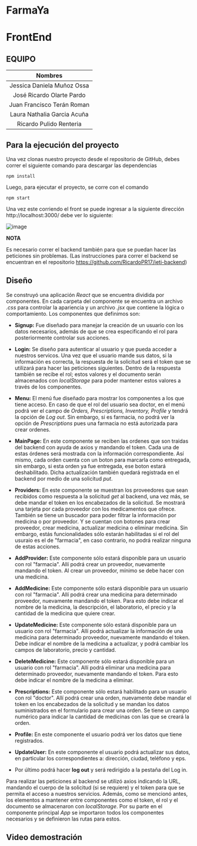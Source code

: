 # FarmaYa
# FrontEnd 


## EQUIPO

|         **Nombres**          |
| :-------------------------: |
| Jessica Daniela Muñoz Ossa  |
|  José Ricardo Olarte Pardo  |
| Juan Francisco Terán Roman  |
| Laura Nathalia Garcia Acuña |
|   Ricardo Pulido Renteria   |

## Para la ejecución del proyecto
Una vez clonas nuestro proyecto desde el repositorio de GitHub, debes correr el siguiente comando para descargar las dependencias

```
npm install
```

Luego, para ejecutar el proyecto, se corre con el comando

```
npm start
```

Una vez este corriendo el front se puede ingresar a la siguiente dirección http://localhost:3000/ debe ver lo siguiente:

![image](https://github.com/JessicaDMunozO/ieti-frontend/assets/123814482/fcf19a16-4120-40cd-baa3-d21ab18f0b47)

**NOTA**

Es necesario correr el backend también para que se puedan hacer las peticiones sin problemas. (Las instrucciones para correr el backend se encuentran en el repositorio https://github.com/RicardoPR17/ieti-backend)

## Diseño
Se construyó una aplicación *React* que se encuentra dividida por componentes. En cada carpeta del componente se encuentra un archivo *.css* para controlar la apariencia y 
un archivo *.jsx* que contiene la lógica o comportamiento. Los componentes que definimos son:

- **Signup:** Fue diseñado para manejar la creación de un usuario con los datos necesarios, además de que se crea especificando el rol para posteriormente controlar sus acciones.

- **Login:** Se diseño para autenticar al usuario y que pueda acceder a nuestros servicos. Una vez que el usuario mande sus datos, si la información es correcta, la respuesta de la solicitud será el token que se utilizará para hacer las peticiones siguientes. Dentro de la respuesta también se recibe el rol; estos valores y el documento serán almacenados con *localStorage* para poder mantener estos valores a través de los componentes.

- **Menu:** El menú fue diseñado para mostrar los componentes a los que tiene acceso. En caso de que el rol del usuario sea doctor, en el menú podrá ver el campo de *Orders, Prescriptions, Inventory, Profile* y tendrá la opción de *Log out*. Sin embargo, si es farmacia, no podrá ver la opción de *Prescriptions* pues una farmacia no está autorizada para crear ordenes.

- **MainPage:** En este componente se reciben las ordenes que son traidas del backend con ayuda de axios y mandando el token. Cada una de estas órdenes será mostrada con la información correspondiente. Así mismo, cada orden cuenta con un boton para marcarla como entregada, sin embargo, si esta orden ya fue entregada, ese boton estará deshabilitado. Dicha actualización también quedará registrada en el backend por medio de una solicitud *put*.

- **Providers:** En este componente se muestran los proveedores que sean recibidos como respuesta a la solicitud *get* al backend, una vez más, se debe mandar el token en los encabezados de la solicitud. Se mostrará una tarjeta por cada proveedor con los medicamentos que ofrece. También se tiene un buscador para poder filtrar la información por medicina o por proveedor. Y se cuentan con botones para crear proveedor, crear medicina, actualizar medicina o eliminar medicina. Sin embargo, estás funcionalidades sólo estarán habilitadas si el rol del usuraio es el de "farmacia", en caso contrario, no podrá realizar ninguna de estas acciones.

- **AddProvider:** Este componente sólo estará disponible para un usuario con rol "farmacia". Allí podrá crear un proveedor, nuevamente mandando el token. Al crear un proveedor, mínimo se debe hacer con una medicina. 
   
- **AddMedicine:** Este componente sólo estará disponible para un usuario con rol "farmacia". Allí podrá crear una medicina para determinado proveedor, nuevamente mandando el token. Para esto debe indicar el nombre de la medicina, la descripción, el laboratorio, el precio y la cantidad de la medicina que quiere crear.

- **UpdateMedicine:** Este componente sólo estará disponible para un usuario con rol "farmacia". Allí podrá actualizar la información de una medicina para determinado proveedor, nuevamente mandando el token. Debe indicar el nombre de la medicina a actualizar, y podrá cambiar los campos de laboratorio, precio y cantidad.

- **DeleteMedicine:** Este componente sólo estará disponible para un usuario con rol "farmacia". Allí podrá eliminar una medicina para determinado proveedor, nuevamente mandando el token. Para esto debe indicar el nombre de la medicina a eliminar.

- **Prescriptions:** Este componente sólo estará habilitado para un usuario con rol "doctor". Allí podrá crear una orden, nuevamente debe mandar el token en los encabezados de la solicitud y se mandan los datos suministrados en el formulario para crear una orden. Se tiene un campo numérico para indicar la cantidad de medicinas con las que se creará la orden. 
  
- **Profile:** En este componente el usuario podrá ver los datos que tiene registrados.

- **UpdateUser:** En este componente el usuario podrá actualizar sus datos, en particular los correspondientes a: dirección, ciudad, teléfono y eps.

- Por último podrá hacer **log out** y será redirigido a la pestaña del Log in.

Para realizar las peticiones al backend se utilizó axios indicando la URL, mandando el cuerpo de la solicitud (si se requiere) y el token para que se permita el acceso a nuestros servicios. Además, como se mencionó antes, los elementos a mantener entre componentes como el token, el rol y el documento se almacenaron con *localStorage*. Por su parte en el componente principal *App* se importaron todos los componentes necesarios y se definieron las rutas para estos. 

## Video demostración
